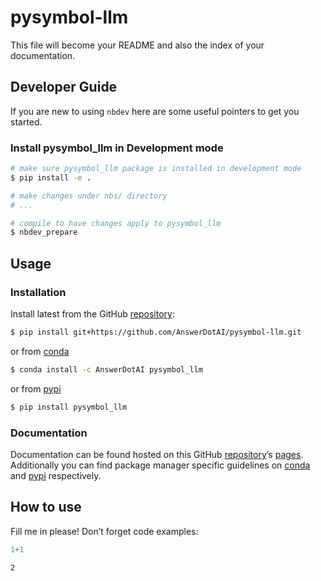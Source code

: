 # pysymbol-llm


<!-- WARNING: THIS FILE WAS AUTOGENERATED! DO NOT EDIT! -->

This file will become your README and also the index of your
documentation.

## Developer Guide

If you are new to using `nbdev` here are some useful pointers to get you
started.

### Install pysymbol_llm in Development mode

``` sh
# make sure pysymbol_llm package is installed in development mode
$ pip install -e .

# make changes under nbs/ directory
# ...

# compile to have changes apply to pysymbol_llm
$ nbdev_prepare
```

## Usage

### Installation

Install latest from the GitHub
[repository](https://github.com/AnswerDotAI/pysymbol-llm):

``` sh
$ pip install git+https://github.com/AnswerDotAI/pysymbol-llm.git
```

or from [conda](https://anaconda.org/AnswerDotAI/pysymbol-llm)

``` sh
$ conda install -c AnswerDotAI pysymbol_llm
```

or from [pypi](https://pypi.org/project/pysymbol-llm/)

``` sh
$ pip install pysymbol_llm
```

### Documentation

Documentation can be found hosted on this GitHub
[repository](https://github.com/AnswerDotAI/pysymbol-llm)’s
[pages](https://AnswerDotAI.github.io/pysymbol-llm/). Additionally you
can find package manager specific guidelines on
[conda](https://anaconda.org/AnswerDotAI/pysymbol-llm) and
[pypi](https://pypi.org/project/pysymbol-llm/) respectively.

## How to use

Fill me in please! Don’t forget code examples:

``` python
1+1
```

    2
